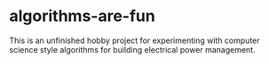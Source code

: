 # algorithms-are-fun
This is an unfinished hobby project for experimenting with computer science style algorithms for building electrical power management. 
